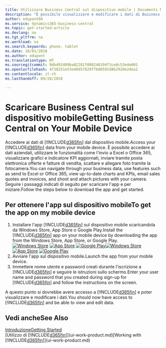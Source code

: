 ```yaml
---
title: Utilizzare Business Central sul dispositivo mobile | Documenti Microsoft
description: "È possibile visualizzare e modificare i dati di Business Central sul telefono o sul tablet."
author: edupont04
ms.service: dynamics365-business-central
ms.topic: get-started-article
ms.devlang: na
ms.tgt_pltfrm: na
ms.workload: na
ms.search.keywords: phone, tablet
ms.date: 10/01/2018
ms.author: edupont
ms.translationtype: HT
ms.sourcegitcommit: 9dbd92409ba02281f008246194f3ce0c53e4e001
ms.openlocfilehash: 4f38251e53e40d57829f7b00592d8b2920e2dea1
ms.contentlocale: it-ch
ms.lasthandoff: 09/28/2018

---
```


# <a name="getting-business-central-on-your-mobile-device"></a><span data-ttu-id="cba20-103">Scaricare Business Central sul dispositivo mobile</span><span class="sxs-lookup"><span data-stu-id="cba20-103">Getting Business Central on Your Mobile Device</span></span>
<span data-ttu-id="cba20-104">Accedere ai dati di [!INCLUDE[d365fin](includes/d365fin_md.md)]  dal dispositivo mobile.</span><span class="sxs-lookup"><span data-stu-id="cba20-104">Access your [!INCLUDE[d365fin](includes/d365fin_md.md)] data from your mobile device.</span></span> <span data-ttu-id="cba20-105">È possibile accedere ai dati aziendali, utilizzare le funzionalità come l'invio a Excel o Office 365, visualizzare grafici e indicatore KPI aggiornati, inviare tramite posta elettronica offerte e fatture di vendita, scattare e allegare foto tramite la fotocamera.</span><span class="sxs-lookup"><span data-stu-id="cba20-105">You can navigate through your business data, use features such as send to Excel or Office 365, view up-to-date charts and KPIs, email sales quotes and invoices, and shoot and attach pictures with your camera.</span></span> <span data-ttu-id="cba20-106">Seguire i passaggi indicati di seguito per scaricare l'app e per iniziare.</span><span class="sxs-lookup"><span data-stu-id="cba20-106">Follow the steps below to download the app and get started.</span></span>

## <a name="to-get-the-app-on-my-mobile-device"></a><span data-ttu-id="cba20-107">Per ottenere l'app sul dispositivo mobile</span><span class="sxs-lookup"><span data-stu-id="cba20-107">To get the app on my mobile device</span></span>
1. <span data-ttu-id="cba20-108">Installare l'app [!INCLUDE[d365fin](includes/d365fin_md.md)] sul dispositivo mobile scaricandola da Windows Store, App Store o Google Play.</span><span class="sxs-lookup"><span data-stu-id="cba20-108">Install the [!INCLUDE[d365fin](includes/d365fin_md.md)] app on your mobile device by downloading the app from the Windows Store, App Store, or Google Play.</span></span>  
<span data-ttu-id="cba20-109">[![Windows Store](./media/install-mobile-app/windowsstore.png)](https://go.microsoft.com/fwlink/?LinkId=734848)
[![App Store](./media/install-mobile-app/appstore.png)](https://go.microsoft.com/fwlink/?LinkId=734847) [![Google Play](./media/install-mobile-app/googleplay.png)](https://go.microsoft.com/fwlink/?LinkId=734849)</span><span class="sxs-lookup"><span data-stu-id="cba20-109">[![Windows Store](./media/install-mobile-app/windowsstore.png)](https://go.microsoft.com/fwlink/?LinkId=734848)
[![App Store](./media/install-mobile-app/appstore.png)](https://go.microsoft.com/fwlink/?LinkId=734847) [![Google Play](./media/install-mobile-app/googleplay.png)](https://go.microsoft.com/fwlink/?LinkId=734849)</span></span>  
2. <span data-ttu-id="cba20-110">Avviare l'app sul dispositivo mobile.</span><span class="sxs-lookup"><span data-stu-id="cba20-110">Launch the app from your mobile device.</span></span>
3. <span data-ttu-id="cba20-111">Immettere nome utente e password creati durante l'iscrizione a [!INCLUDE[d365fin](includes/d365fin_md.md)] e seguire le istruzioni sullo schermo.</span><span class="sxs-lookup"><span data-stu-id="cba20-111">Enter your user name and password that you created during sign-up for [!INCLUDE[d365fin](includes/d365fin_md.md)] and follow the instructions on the screen.</span></span>

<span data-ttu-id="cba20-112">A questo punto si dovrebbe avere accesso a [!INCLUDE[d365fin](includes/d365fin_md.md)] e poter visualizzare e modificare i dati.</span><span class="sxs-lookup"><span data-stu-id="cba20-112">You should now have access to [!INCLUDE[d365fin](includes/d365fin_md.md)] and be able to view and edit data.</span></span>

## <a name="see-also"></a><span data-ttu-id="cba20-113">Vedi anche</span><span class="sxs-lookup"><span data-stu-id="cba20-113">See Also</span></span>
[<span data-ttu-id="cba20-114">Introduzione</span><span class="sxs-lookup"><span data-stu-id="cba20-114">Getting Started</span></span>](product-get-started.md)  
<span data-ttu-id="cba20-115">[Utilizzo di [!INCLUDE[d365fin](includes/d365fin_md.md)]](ui-work-product.md)</span><span class="sxs-lookup"><span data-stu-id="cba20-115">[Working with [!INCLUDE[d365fin](includes/d365fin_md.md)]](ui-work-product.md)</span></span>  

